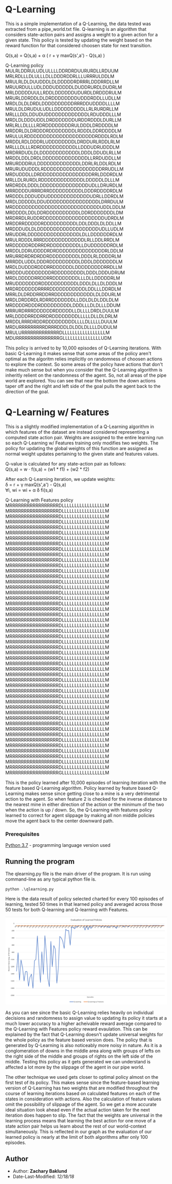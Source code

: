 # Q-Learning

This is a simple implementation of a Q-Learning,
the data tested was extracted from a pipe_world.txt file. Q-learning is an algorithm that considers state-action pairs and assigns a weight to a given action for a given state. This policy is tested by updating the weight based on the reward function for that considered choosen state for next transition.

Q(s,a) = Q(s,a) + α ( r + γ maxQ(s',a') - Q(s,a) )

Q-Learning policy  
MULRLDDRULUDLULLLLDDRDRDUURURDLLRDUUM  
MRLRDLLLDLULLLDLLDDDRDDRLLLURRRULDDLM  
MRULRLDLDUUDDDLDLDDDDDRDRRRLDDDRRDLLM  
MRUURDULLUDLDDDUDDDDDLDUDDRURDLDUDRLM  
MRLDDDDDUULLRDDLDDDDDDUDURDLDRDDDRULM  
MRURLDDRDDLDLDRDDDDDDDDUDDDRDDLLUDLLM  
MRDLDLDLDRDLDDDDDDDDDDRRRDDUDDDDLLLLM  
MRULDLDRUDULUDLLDDDDDDDDDLLRLRURDRLLM  
MRLLLDDLDDUDUDDDDDDDDDDDDDLRDUDDDLLLM  
MRDLDLDDDUDDLDRDDDDDDDURDDRDDDLDURLLM  
MRLRLLDLLLLRDRDDDDDDDDRULDDDLDRDDDDLM  
MRDDRLDLDRDDDRDDDDDDDDLRDDDLDDRDDDDLM  
MRULULRDDDDDDDDDDDDDDDDDDDDDRDDDLRDLM  
MRDDLRDLDDDRLUDDDDDDDDLDRDDURLRDDLRLM  
MRLLLDLLLRDRDDDDDDDDDDDLLDDDUDRUDDDLM  
MRDRRDUDLDLDDDDDDDDDDDDLDDDLDDUDLRLLM  
MRDDLDDLDRDLDDDDDDDDDDDDDDLLRRDUDDLLM  
MRURDDDRULDDDDDDDDDDDDDLDDRLRLDDLRDLM  
MRURUDUDDDLRDDDDDDDDDDDDDDDDDDRRUDLLM  
MRDUDDDLLDRDDDDDDDDDDDDDDDDRRLDDDRDLM  
MRLLDLRURDLRDDDDDDDDDDDDDLDDDDDLDLLLM  
MRDRDDLDDDLDDDDDDDDDDDDDDDUDLLDRURDLM  
MRRDDDDURRRDRRDDDDDDDDDDLDDDRDDDDRDLM  
MRDDDLDDDUDDUDDDDDDDDDDDDDUDRLLDDRDLM  
MRDLDDDDDLDDUDDDDDDDDDDDDDDDDLDRRDULM  
MRDDDDDDDDDDDDDDDDDDDDDDDDDDDUDDLDDLM  
MRDDDDLDDLDDRDDDDDDDDDDLDDRDDDDDDDLDM  
MRDRRDLRUDDRDDDDDDDDDDDDDDDDDDDUDRDLM  
MRDDRRDDDDDRDDDDDDDDDDLDDLDDDLDLDDLLM  
MRDDDUDLDLDDDDDDDDDDDDDDDDDDDUDLLUDLM  
MRUDDRLDDDDDDDDDDDDDDDDLDLLDDDDDDRDLM  
MRULRDDDLRRRDDDDDDDDDDDDDLRLLDDLRRDLM  
MRDDDDDRDDRRDRDDDDDDDDDLLDUDDDDDDRDLM  
MRDDLDDRUDDDDRDRDDDDDDDDDDDDDDDRLDDLM  
MRURRDRDRDRDDRDDDDDDDDDLDDDLRLDDDDRLM  
MRRDDLUDDLDDDRDDDDDDDDDLDDDLDDDDDDDLM  
MRDLDUDDDRDDDRRDDDDDDLDDDDDDDDDRRDLLM  
MRDDDUDDDDDDDDRDDDDDDDDDLDDDLDDDUDRUM  
MRDLDDDDDRRDDRRDDDDDDDDLLLDLLDDDDDRLM  
MRUDDDDDDDRDDDDDDDDDDDLDDDLDLLDLDDDLM  
MRDRDDDDDDRRRRDDDDDDDDDDDLDDLLLDDRDLM  
MRRLDLDRDDRRDDRRDDDDDDDDDDDDLDLDDURLM  
MRDLDRDDRDLRDRRDDDDDDDLLDDLDLDLDDLDLM  
MRDDDDRDDDRDDDDDDDDDLDDDLLLDLDLLLDDUM  
MRRURDRRRDDDDDDRDDDDDLLDLLLLDRDLDUULM  
MRLDDDDRRDDRRDRDDDDDDDDLLLLLDLLDLDRLM  
MRDDLRRRDRDDRDDDDDDDDDLLLLDLLLLLDUULM  
MRDURRRRRRRRRDRRRDDDLDLDDLDLLLLDUDULM  
MRULURRRRRRRRRRRRRDLLLLLLLLLLLLLLLLLM  
MDURRRRRRRRRRRRRRRGLLLLLLLLLLLLLLLUDM  
  
This policy is arrived to by 10,000 episodes of Q-Learning iterations. With basic Q-Learning it makes sense that some areas of the policy aren't optimal as the algoritm relies implicitly on randomness of choosen actions to explore the context. So some areas of the policy have actions that don't make much sense but when you consider that the Q-Learning algorithm is inheritly relient on the randomness of the agent. So, not all areas of the pipe world are explored. You can see that near the bottom the down actions taper off and the right and left side of the goal pulls the agent back to the direction of the goal.

# Q-Learning w/ Features

This is a slightly modified implementation of a Q-Learning algorithm in which features of the dataset are instead considered representing a computed state action pair. Weights are assigned to the entire learning run so each Q-Learning w/ Features training only modifies two weights. The policy for updating the global weights of this function are assigned as normal weight updates pertaining to the given state and features values.

Q-value is calculated for any state-action pair as follows:  
Q(s,a) = w · f(s,a) = (w1 * f1) + (w2 * f2)  

After each Q-Learning iteration, we update weights:  
δ = r + γ maxQ(s',a') - Q(s,a)  
∀i, wi = wi + α δ fi(s,a)

Q-Learning with Features policy  
MRRRRRRRRRRRRRRRRRDLLLLLLLLLLLLLLLLLM  
MRRRRRRRRRRRRRRRRRDLLLLLLLLLLLLLLLLLM  
MRRRRRRRRRRRRRRRRRDLLLLLLLLLLLLLLLLLM  
MRRRRRRRRRRRRRRRRRDLLLLLLLLLLLLLLLLLM  
MRRRRRRRRRRRRRRRRRDLLLLLLLLLLLLLLLLLM  
MRRRRRRRRRRRRRRRRRDLLLLLLLLLLLLLLLLLM  
MRRRRRRRRRRRRRRRRRDLLLLLLLLLLLLLLLLLM  
MRRRRRRRRRRRRRRRRRDLLLLLLLLLLLLLLLLLM  
MRRRRRRRRRRRRRRRRRDLLLLLLLLLLLLLLLLLM  
MRRRRRRRRRRRRRRRRRDLLLLLLLLLLLLLLLLLM  
MRRRRRRRRRRRRRRRRRDLLLLLLLLLLLLLLLLLM  
MRRRRRRRRRRRRRRRRRDLLLLLLLLLLLLLLLLLM  
MRRRRRRRRRRRRRRRRRDLLLLLLLLLLLLLLLLLM  
MRRRRRRRRRRRRRRRRRDLLLLLLLLLLLLLLLLLM  
MRRRRRRRRRRRRRRRRRDLLLLLLLLLLLLLLLLLM  
MRRRRRRRRRRRRRRRRRDLLLLLLLLLLLLLLLLLM  
MRRRRRRRRRRRRRRRRRDLLLLLLLLLLLLLLLLLM  
MRRRRRRRRRRRRRRRRRDLLLLLLLLLLLLLLLLLM  
MRRRRRRRRRRRRRRRRRDLLLLLLLLLLLLLLLLLM  
MRRRRRRRRRRRRRRRRRDLLLLLLLLLLLLLLLLLM  
MRRRRRRRRRRRRRRRRRDLLLLLLLLLLLLLLLLLM  
MRRRRRRRRRRRRRRRRRDLLLLLLLLLLLLLLLLLM  
MRRRRRRRRRRRRRRRRRDLLLLLLLLLLLLLLLLLM  
MRRRRRRRRRRRRRRRRRDLLLLLLLLLLLLLLLLLM  
MRRRRRRRRRRRRRRRRRDLLLLLLLLLLLLLLLLLM  
MRRRRRRRRRRRRRRRRRDLLLLLLLLLLLLLLLLLM  
MRRRRRRRRRRRRRRRRRDLLLLLLLLLLLLLLLLLM  
MRRRRRRRRRRRRRRRRRDLLLLLLLLLLLLLLLLLM  
MRRRRRRRRRRRRRRRRRDLLLLLLLLLLLLLLLLLM  
MRRRRRRRRRRRRRRRRRDLLLLLLLLLLLLLLLLLM  
MRRRRRRRRRRRRRRRRRDLLLLLLLLLLLLLLLLLM  
MRRRRRRRRRRRRRRRRRDLLLLLLLLLLLLLLLLLM  
MRRRRRRRRRRRRRRRRRDLLLLLLLLLLLLLLLLLM  
MRRRRRRRRRRRRRRRRRDLLLLLLLLLLLLLLLLLM  
MRRRRRRRRRRRRRRRRRDLLLLLLLLLLLLLLLLLM  
MRRRRRRRRRRRRRRRRRDLLLLLLLLLLLLLLLLLM  
MRRRRRRRRRRRRRRRRRDLLLLLLLLLLLLLLLLLM  
MRRRRRRRRRRRRRRRRRDLLLLLLLLLLLLLLLLLM  
MRRRRRRRRRRRRRRRRRDLLLLLLLLLLLLLLLLLM  
MRRRRRRRRRRRRRRRRRDLLLLLLLLLLLLLLLLLM  
MRRRRRRRRRRRRRRRRRDLLLLLLLLLLLLLLLLLM  
MRRRRRRRRRRRRRRRRRDLLLLLLLLLLLLLLLLLM  
MRRRRRRRRRRRRRRRRRDLLLLLLLLLLLLLLLLLM  
MRRRRRRRRRRRRRRRRRDLLLLLLLLLLLLLLLLLM  
MRRRRRRRRRRRRRRRRRDLLLLLLLLLLLLLLLLLM  
MRRRRRRRRRRRRRRRRRDLLLLLLLLLLLLLLLLLM  
MRRRRRRRRRRRRRRRRRDLLLLLLLLLLLLLLLLLM  
MRRRRRRRRRRRRRRRRRDLLLLLLLLLLLLLLLLLM  
MRRRRRRRRRRRRRRRRRDLLLLLLLLLLLLLLLLLM  
MRRRRRRRRRRRRRRRRRGLLLLLLLLLLLLLLLLLM  
  
This is the policy learned after 10,000 episodes of learning iteration with the feature based Q-Learning algorithm. Policy learned by feature based Q-Learning makes sense since getting close to a mine is a very detrimental action to the agent. So when feature 2 is checked for the inverse distance to the nearest mine in either direction of the action or the minimum of the two when the action is up / down. So, the Q-Learning with features policy learned to correct for agent slippage by making all non middle policies move the agent back to the center downward path.

### Prerequisites

[Python 3.7](https://www.python.org/downloads/) - programming language version used

## Running the program

The qlearning.py file is the main driver of the program.
It is run using command-line as any typical python file is.
```
python .\qlearning.py
```

Here is the data result of policy selected charted for every 100 episodes of learning, tested 50 times in that learned policy and averaged across those 50 tests for both Q-learning and Q-learning with Features.

![Learning Policy Graph](learning_policy_graph.PNG)

As you can see since the basic Q-Learning relies heavily on individual decisions and randomness to assign value to updating its policy it starts at a much lower accuracy to a higher acheivable reward average compared to the Q-Learning with Features policy reward evaulation. This can be explained by the fact that Q-Learning doesn't update universal weights for the whole policy as the feature based version does. The policy that is generated by Q-Learning is also noticeably more noisy in nature. As it is a conglomeration of downs in the middle area along with groups of lefts on the right side of the middle and groups of rights on the left side of the middle. Testing this policy as it gets generated we can understand is affected a lot more by the slippage of the agent in our pipe world.

The other technique we used gets closer to optimal policy almost on the first test of its policy. This makes sense since the feature-based learning version of Q-Learning has two weights that are modified throughout the course of learning iterations based on calculated features on each of the states in consideration with actions. Also the calculation of feature values omit the possibility of slippage of the agent. So we get a more accurate ideal situation look ahead even if the actual action taken for the next iteration does happen to slip. The fact that the weights are universal in the learning process means that learning the best action for one move of a state action pair helps us learn about the rest of our world-context simultaneously. This is reflected in our graph as the evaluation of our learned policy is nearly at the limit of both algorithms after only 100 episodes.

## Author

* Author: **Zachary Baklund**
* Date-Last-Modified: *12/18/18*